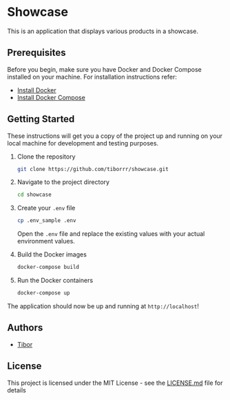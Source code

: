 # Showcase

This is an application that displays various products in a showcase.

## Prerequisites

Before you begin, make sure you have Docker and Docker Compose installed on your machine. For installation instructions refer: 
- [Install Docker](https://docs.docker.com/engine/install/)
- [Install Docker Compose](https://docs.docker.com/compose/install/)

## Getting Started

These instructions will get you a copy of the project up and running on your local machine for development and testing purposes.

1. Clone the repository
    ```sh
    git clone https://github.com/tiborrr/showcase.git
    ```
2. Navigate to the project directory
    ```sh
    cd showcase
    ```
3. Create your `.env` file
    ```sh
    cp .env_sample .env
    ```
   Open the `.env` file and replace the existing values with your actual environment values.

4. Build the Docker images
    ```sh
    docker-compose build
    ```
5. Run the Docker containers
    ```sh
    docker-compose up
    ```

The application should now be up and running at `http://localhost`!

## Authors

- [Tibor](https://github.com/tiborrr)

## License

This project is licensed under the MIT License - see the [LICENSE.md](LICENSE.md) file for details
